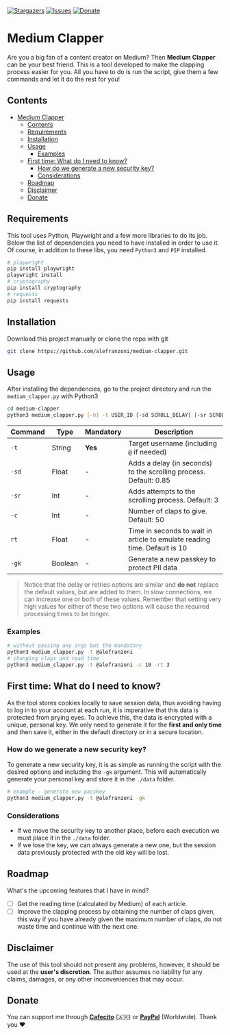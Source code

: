 [![Stargazers][stars-shield]][stars-url]
[![Issues][issues-shield]][issues-url]
[![Donate][donate-shield]][donate-url]

# Medium Clapper
Are you a big fan of a content creator on Medium? Then **Medium Clapper** can be your best friend. This is a tool developed to make the clapping process easier for you. All you have to do is run the script, give them a few commands and let it do the rest for you!

## Contents
- [Medium Clapper](#medium-clapper)
  - [Contents](#contents)
  - [Requirements](#requirements)
  - [Installation](#installation)
  - [Usage](#usage)
    - [Examples](#examples)
  - [First time: What do I need to know?](#first-time-what-do-i-need-to-know)
    - [How do we generate a new security key?](#how-do-we-generate-a-new-security-key)
    - [Considerations](#considerations)
  - [Roadmap](#roadmap)
  - [Disclaimer](#disclaimer)
  - [Donate](#donate)

## Requirements
This tool uses Python, Playwright and a few more libraries to do its job. Below the list of dependencies you need to have installed in order to use it. Of course, in addition to these libs, you need `Python3` and `PIP` installed.

```bash
# playwright
pip install playwright
playwright install
# cryptography
pip install cryptography
# requests
pip install requests
```

## Installation
Download this project manually or clone the repo with git

```bash
git clone https://github.com/alefranzoni/medium-clapper.git
```

## Usage
After installing the dependencies, go to the project directory and run the `medium_clapper.py` with Python3

```bash
cd medium-clapper
python3 medium_clapper.py [-h] -t USER_ID [-sd SCROLL_DELAY] [-sr SCROLL_RETRIES] [-c CLAPS] [-rt READ_TIME] [-gk]
```

| Command     | Type  | Mandatory | Description                                                             |
|-------------|-------|-----------|-------------------------------------------------------------------------|
|`-t`         |String | **Yes**   |Target username (including `@` if needed)                                |
|`-sd`        |Float  | -         |Adds a delay (in seconds) to the scrolling process. Default: 0.85        |
|`-sr`        |Int    | -         |Adds attempts to the scrolling process. Default: 3                       |
|`-c`         |Int    | -         |Number of claps to give. Default: 50                                     |
|`rt`         |Float  | -         |Time in seconds to wait in article to emulate reading time. Default is 10|
|`-gk`        |Boolean| -         |Generate a new passkey to protect PII data                               |

> Notice that the delay or retries options are similar and **do not** replace the default values, but are added to them. In slow connections, we can increase one or both of these values. Remember that setting very high values for either of these two options will cause the required processing times to be longer.

### Examples
```bash
# without passing any args but the mandatory
python3 medium_clapper.py -t @alefranzoni
# changing claps and read time
python3 medium_clapper.py -t @alefranzoni -c 10 -rt 3
```

## First time: What do I need to know?
As the tool stores cookies locally to save session data, thus avoiding having to log in to your account at each run, it is imperative that this data is protected from prying eyes. To achieve this, the data is encrypted with a unique, personal key. We only need to generate it for the **first and only time** and then save it, either in the default directory or in a secure location.

### How do we generate a new security key?
To generate a new security key, it is as simple as running the script with the desired options and including the `-gk` argument. This will automatically generate your personal key and store it in the `./data` folder.

```bash
# example - generate new passkey
python3 medium_clapper.py -t @alefranzoni -gk
```

### Considerations
- If we move the security key to another place, before each execution we must place it in the `./data` folder.
- If we lose the key, we can always generate a new one, but the session data previously protected with the old key will be lost.

## Roadmap
What's the upcoming features that I have in mind?
- [ ] Get the reading time (calculated by Medium) of each article.
- [ ] Improve the clapping process by obtaining the number of claps given, this way if you have already given the maximum number of claps, do not waste time and continue with the next one.

## Disclaimer
The use of this tool should not present any problems, however, it should be used at the **user's discretion**. The author assumes no liability for any claims, damages, or any other inconveniences that may occur.

## Donate
You can support me through [**Cafecito**](https://cafecito.app/alefranzoni) (🇦🇷) or [**PayPal**](https://www.paypal.com/donate/?hosted_button_id=9LR86UDHEKM3Q) (Worldwide). Thank you ❤️

[stars-shield]: https://img.shields.io/github/stars/alefranzoni/medium-clapper
[stars-url]: https://github.com/alefranzoni/medium-clapper/stargazers
[issues-shield]: https://img.shields.io/github/issues/alefranzoni/medium-clapper
[issues-url]: https://github.com/alefranzoni/medium-clapper/issues
[donate-shield]: https://img.shields.io/badge/$-donate-ff69b4.svg?maxAge=2592000&amp;style=flat
[donate-url]: https://github.com/alefranzoni/medium-clapper#donate

